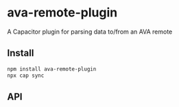 # ava-remote-plugin

A Capacitor plugin for parsing data to/from an AVA remote

## Install

```bash
npm install ava-remote-plugin
npx cap sync
```

## API

<docgen-index></docgen-index>

<docgen-api>
<!-- run docgen to generate docs from the source -->
<!-- More info: https://github.com/ionic-team/capacitor-docgen -->
</docgen-api>
